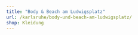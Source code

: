 ```yaml
---
title: "Body & Beach am Ludwigsplatz"
url: /karlsruhe/body-und-beach-am-ludwigsplatz/
shop: Kleidung
---
```

